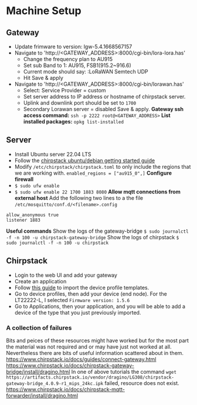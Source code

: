# Machine Setup
## Gateway
- Update frimware to version: lgw-5.4.1668567157
- Navigate to 'http://<GATEWAY_ADDRESS>:8000/cgi-bin/lora-lora.has'
  - Change the frequency plan to AU915
  - Set sub Band to 1: AU915, FSB1(915.2~916.6)
  - Current mode should say: :LoRaWAN Semtech UDP
  - Hit Save & apply
- Navigate to 'http://<GATEWAY_ADDRESS>:8000/cgi-bin/lorawan.has'
  - Select: Service Provider = custom
  - Set server address to IP address or hostname of chirpstack server.
  - Uplink and downlink port should be set to `1700`
  - Secondary Lorawan server = disabled
  Save & apply.
__Gateway ssh access command:__ `ssh -p 2222 root@<GATEWAY_ADDRESS>`
__List installed packages:__ `opkg list-installed`

## Server
- Install Ubuntu server 22.04 LTS
- Follow the [chirpstack ubuntu/debian getting started guide](https://www.chirpstack.io/docs/getting-started/debian-ubuntu.html)
- Modify `/etc/chirpstack/chirpstack.toml` to only include the regions that we 
  are working with. `enabled_regions = ["au915_0",]`
__Configure firewall__
- `$ sudo ufw enable`
- `$ sudo ufw enable 22 1700 1883 8080`
__Allow mqtt connections from external host__
Add the following two lines to a the file `/etc/mosquitto/conf.d/<filename>.config`
```
allow_anonymous true
listener 1883
```
__Useful commands__
Show the logs of the gateway-bridge `$ sudo journalctl -f -n 100 -u chirpstack-gateway-bridge`
Show the logs of chirpstack `$ sudo journalctl -f -n 100 -u chirpstack`

## Chirpstack
- Login to the web UI and add your gateway
- Create an application
- Follow [this guide](https://www.chirpstack.io/docs/chirpstack/use/device-profile-templates.html) to import the device profile templates.
- Go to device profiles, then add your device (end node). For the LT22222-L, I selected `Firmware version: 1.5.6`
- Go to Applications, then your application, and you will be able to add a device of the type that you just previously imported.

### A collection of failures
Bits and peices of these resources might have worked but for the most part the material was not required and or may have just not worked at all. Nevertheless there are bits of useful information scattered about in them.
https://www.chirpstack.io/docs/guides/connect-gateway.html
https://www.chirpstack.io/docs/chirpstack-gateway-bridge/install/dragino.html
In one of above tutorials the command `wget https://artifacts.chirpstack.io/vendor/dragino/LG308/chirpstack-gateway-bridge_4.0.9-r1_mips_24kc.ipk` failed, resource does not exist.
https://www.chirpstack.io/docs/chirpstack-mqtt-forwarder/install/dragino.html